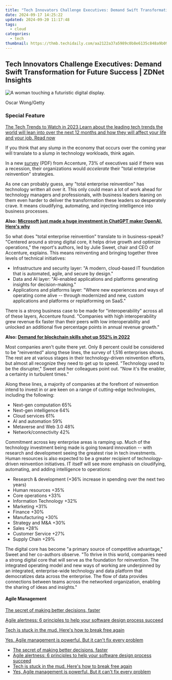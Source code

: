 ```yaml
---
title: "Tech Innovators Challenge Executives: Demand Swift Transformation for Future Success | ZDNet Insights"
date: 2024-09-17 14:25:22
updated: 2024-09-20 11:17:48
tags:
  - cloud
categories:
  - tech
thumbnail: https://thmb.techidaily.com/aa2122a37a5989c0b8e6135c848a9b094e794d7aa1b69be64b39a2ed2ad95c93.jpg
---
```


## Tech Innovators Challenge Executives: Demand Swift Transformation for Future Success | ZDNet Insights

![A woman touching a futuristic digital display.](https://www.zdnet.com/a/img/resize/f5721c59883284cd25da5bca36a57280621cec63/2022/09/07/867baa95-e405-4e2b-a0e6-3dc9ef55c6f5/a-woman-touching-a-futurisitic-digital-display.jpg?auto=webp&width=1280)

Oscar Wong/Getty

### Special Feature

[The Tech Trends to Watch in 2023 Learn about the leading tech trends the world will lean into over the next 12 months and how they will affect your life and your job.  Read now](https://www.zdnet.com/topic/the-tech-trends-to-watch-in-2023/)

If you think that any slump in the economy that occurs over the coming year will translate to a slump in technology workloads, think again. 

In a new [survey](https://www.accenture.com/content/dam/accenture/final/accenture-com/document/Accenture-Total-Enterprise-Reinvention.pdf#zoom=40) (PDF) from Accenture, 73% of executives said if there was a recession, their organizations would _accelerate_ their "total enterprise reinvention" strategies. 

As one can probably guess, any "total enterprise reinvention" has technology written all over it. This only could mean a lot of work ahead for technology managers and professionals, with business leaders leaning on them even harder to deliver the transformation these leaders so desperately crave. It means cloudifying, automating, and injecting intelligence into business processes.

**Also:** [**Microsoft just made a huge investment in ChatGPT maker OpenAI. Here's why**](https://www.zdnet.com/article/microsoft-just-made-a-huge-investment-in-chatgpt-maker-openai-heres-why//)

So what does "total enterprise reinvention" translate to in business-speak? "Centered around a strong digital core, it helps drive growth and optimize operations," the report's authors, led by Julie Sweet, chair and CEO of Accenture, explains. This means reinventing and bringing together three levels of technical initiatives:

* Infrastructure and security layer: "A modern, cloud-based IT foundation that is automated, agile, and secure by design."
* Data and AI layer: "AI-enabled applications and platforms generating insights for decision-making."
* Applications and platforms layer: "Where new experiences and ways of operating come alive -- through modernized and new, custom applications and platforms or replatforming on SaaS."

There is a strong business case to be made for "interoperability" across all of these layers, Accenture found. "Companies with high interoperability grew revenue 6x faster than their peers with low interoperability and unlocked an additional five percentage points in annual revenue growth."

**Also:** [**Demand for blockchain skills shot up 552% in 2022**](https://www.zdnet.com/article/demand-for-blockchain-skills-shot-up-552-in-2022-heres-why/)

Most companies aren't quite there yet. Only 8 percent could be considered to be "reinvented" along these lines, the survey of 1,516 enterprises shows. The rest are at various stages in their technology-driven reinvention efforts, but almost all recognize they need to get up to speed. "Technology used to be the disrupter," Sweet and her colleagues point out. "Now it's the enabler, a certainty in turbulent times." 

Along these lines, a majority of companies at the forefront of reinvention intend to invest in or are keen on a range of cutting-edge technologies, including the following:

* Next-gen computation 65%
* Next-gen intelligence 64%
* Cloud services 61%
* AI and automation 59%
* Metaverse and Web 3.0 48%
* Network/connectivity 42%

Commitment across key enterprise areas is ramping up. Much of the technology investment being made is going toward innovation -- with research and development seeing the greatest rise in tech investments. Human resources is also expected to be a greater recipient of technology-driven reinvention initiatives. IT itself will see more emphasis on cloudifying, automating, and adding intelligence to operations:

* Research & development (+36% increase in spending over the next two years)
* Human resources +35%
* Core operations +33%
* Information Technology +32%
* Marketing +31%
* Finance +30%
* Manufacturing +30%
* Strategy and M&A +30%
* Sales +28%
* Customer Service +27%
* Supply Chain +29%

The digital core has become "a primary source of competitive advantage," Sweet and her co-authors observe. "To thrive in this world, companies need a strong digital core that will serve as the foundation for reinvention. The integrated operating model and new ways of working are underpinned by an integrated, enterprise-wide technology and data platform that democratizes data across the enterprise. The flow of data provides connections between teams across the networked organization, enabling the sharing of ideas and insights."

#### Agile Management

[The secret of making better decisions, faster](https://www.zdnet.com/article/agile-management-agile-leadership-the-secret-of-making-better-decisions-faster/ "The secret of making better decisions, faster")

[Agile alertness: 6 principles to help your software design process succeed](https://www.zdnet.com/article/agile-alertness-6-principles-to-help-your-software-design-process-succeed/ "Agile alertness: 6 principles to help your software design process succeed")

[Tech is stuck in the mud. Here's how to break free again](https://www.zdnet.com/article/tech-is-stuck-in-the-mud-heres-how-to-break-free-again/ "Tech is stuck in the mud. Here's how to break free again")

[Yes, Agile management is powerful. But it can't fix every problem](https://www.zdnet.com/article/yes-agile-management-is-powerful-but-it-cant-fix-every-problem/ "Yes, Agile management is powerful. But it can't fix every problem")

* [The secret of making better decisions, faster](https://www.zdnet.com/article/agile-management-agile-leadership-the-secret-of-making-better-decisions-faster/ "The secret of making better decisions, faster")
* [Agile alertness: 6 principles to help your software design process succeed](https://www.zdnet.com/article/agile-alertness-6-principles-to-help-your-software-design-process-succeed/ "Agile alertness: 6 principles to help your software design process succeed")
* [Tech is stuck in the mud. Here's how to break free again](https://www.zdnet.com/article/tech-is-stuck-in-the-mud-heres-how-to-break-free-again/ "Tech is stuck in the mud. Here's how to break free again")
* [Yes, Agile management is powerful. But it can't fix every problem](https://www.zdnet.com/article/yes-agile-management-is-powerful-but-it-cant-fix-every-problem/ "Yes, Agile management is powerful. But it can't fix every problem")

<ins class="adsbygoogle"
     style="display:block"
     data-ad-format="autorelaxed"
     data-ad-client="ca-pub-7571918770474297"
     data-ad-slot="1223367746"></ins>



<ins class="adsbygoogle"
     style="display:block"
     data-ad-client="ca-pub-7571918770474297"
     data-ad-slot="8358498916"
     data-ad-format="auto"
     data-full-width-responsive="true"></ins>
